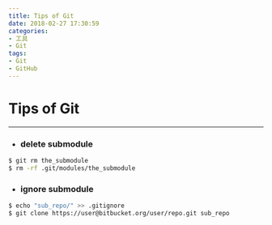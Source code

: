 ```yaml
---
title: Tips of Git
date: 2018-02-27 17:30:59
categories:
- 工具
- Git
tags:
- Git
- GitHub
---
```


# Tips of Git

---

+ ### delete submodule

```bash
$ git rm the_submodule
$ rm -rf .git/modules/the_submodule
```

+ ### ignore submodule

```bash
$ echo "sub_repo/" >> .gitignore
$ git clone https://user@bitbucket.org/user/repo.git sub_repo   
```